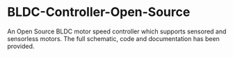 # BLDC-Controller-Open-Source
An Open Source BLDC motor speed controller which supports sensored and sensorless motors. The full schematic, code and documentation has been provided.
